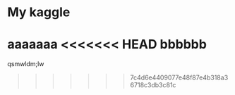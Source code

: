 # My kaggle 
aaaaaaa
<<<<<<< HEAD
bbbbbb
=======
qsmwldm;lw
>>>>>>> 7c4d6e4409077e48f87e4b318a36718c3db3c81c
